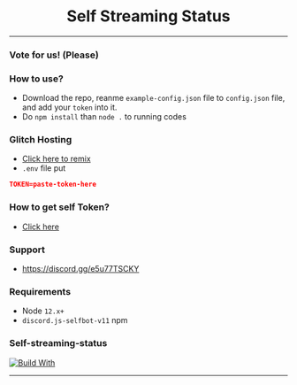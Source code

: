 <div align="center">
    <h1>Self Streaming Status</h1>
</div>

----

### Vote for us! (Please)


### **How to use?**
- Download the repo, reanme `example-config.json` file to `config.json` file, and add your `token` into it.
- Do `npm install` than `node .` to running codes
### **Glitch Hosting**
- [Click here to remix](https://glitch.com/edit/#!/remix/streaming-bot-status)
- `.env` file put 
```json
TOKEN=paste-token-here
```
### **How to get self Token?**
- [Click here](https://github.com/Tyrrrz/DiscordChatExporter/wiki/Obtaining-Token-and-Channel-IDs)

### Support
 - https://discord.gg/e5u77TSCKY

### Requirements
 - Node `12.x+`
 - `discord.js-selfbot-v11` npm

### Self-streaming-status
<!-- [![Discord Server](https://discordapp.com/api/guilds/625977459845890049/embed.png)](https://discord.gg/ZG3UCB5) -->
[![Build With](https://img.shields.io/npm/v/discord.js.svg?maxAge=3600)](https://www.npmjs.com/package/discord.js)

----
